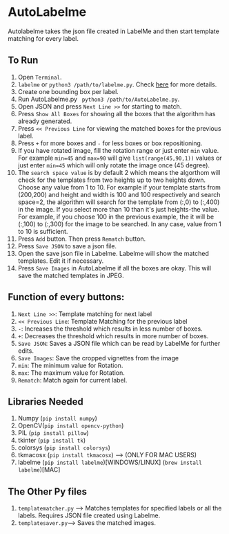# AutoLabelme

Autolabelme takes the json file created in LabelMe and then start template matching for every label.

## To Run
1. Open `Terminal`.
2. `labelme` or `python3 /path/to/labelme.py`. Check [here](https://github.com/wkentaro/labelme) for more details.
3. Create one bounding box per label.
4. Run AutoLabelme.py ` python3 /path/to/AutoLabelme.py`.
5. Open JSON and press `Next Line >>` for starting to match.
6. Press `Show All Boxes` for showing all the boxes that the algorithm has already generated.
7. Press `<< Previous Line` for viewing the matched boxes for the previous label.
8. Press `+` for more boxes and `-` for less boxes or box repositioning.
9. If you have rotated image, fill the rotation range or just enter `min` value. For example `min=45` and `max=90` will give `list(range(45,90,1))` values or just enter `min=45` which will only rotate the image once (45 degree).
10. The `search space value` is by default 2 which means the algorthom will check for the templates from two heights up to two heights down. Choose any value from 1 to 10. For example if your template starts from (200,200) and height and width is 100 and 100 respectively and search space=2, the algorithm will search for the template from (:,0) to (:,400) in the image. If you select more than 10 than it's just heights-the value. For example, if you choose 100 in the previous example, the it will be (:,100) to (:,300) for the image to be searched. In any case, value from 1 to 10 is sufficient.
11. Press `Add` button. Then press `Rematch` button.
12. Press  `Save JSON` to save a json file.
13. Open the save json file in Labelme. Labelme will show the matched templates. Edit it if necessary.
14. Press `Save Images` in AutoLabelme if all the boxes are okay. This will save the matched templates in JPEG.


## Function of every buttons:
1. `Next Line >>`: Template matching for next label
2. `<< Previous Line`: Template Matching for the previous label
3. `-`: Increases the threshold which results in less number of boxes.
4. `+`: Decreases the threshold which results in more number of boxes.
5. `Save JSON`: Saves a JSON file which can be read by LabelMe for further edits.
6. `Save Images`: Save the cropped vignettes from the image
7. `min`: The minimum value for Rotation.
8. `max`: The maximum value for Rotation.
9. `Rematch`: Match again for current label.

## Libraries Needed

1. Numpy (`pip install numpy`)
2. OpenCV(`pip install opencv-python`)
3. PIL (`pip install pillow`)
4. tkinter (`pip install tk`)
5. colorsys (`pip install colorsys`)
6. tkmacosx (`pip install tkmacosx`) --> (ONLY FOR MAC USERS)
7. labelme (`pip install labelme`)[WINDOWS/LINUX] (`brew install labelme`)[MAC]

## The Other Py files
1. `templatematcher.py` --> Matches templates for specified labels or all the labels. Requires JSON file created using Labelme.
2. `templatesaver.py`--> Saves the matched images.
